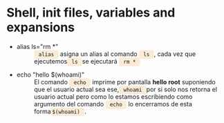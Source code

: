 <h1>Shell, init files, variables and expansions</h1>
<ul>
<li>
    <dl>
        <dt><a herf="./0-alias">alias ls="rm *"</a></dt>
        <dd><code style="background-color: antiquewhite; padding : 3px; border-radius:5px"> alias </code> asigna un alias al comando <code style="background-color: antiquewhite; padding : 3px; border-radius:5px"> ls </code>, cada vez que ejecutemos<code style="background-color: antiquewhite; padding : 3px; border-radius:5px"> ls </code>se ejecutará <code style="background-color: antiquewhite; padding : 3px; border-radius:5px"> rm * </code></dd>
    </dl>
</li>
<li>
    <dl>
        <dt><a herf="./0-alias">echo "hello $(whoami)"</a></dt>
        <dd>El comando <code style="background-color: antiquewhite; padding : 3px; border-radius:5px"> echo </code> imprime por pantalla <strong>hello root</strong> suponiendo que el usuario actual sea ese,<code style="background-color: antiquewhite; padding : 3px; border-radius:5px"> whoami </code>por si solo nos retorna el usuario actual pero como lo estamos escribiendo como argumento del comando <code style="background-color: antiquewhite; padding : 3px; border-radius:5px"> echo </code> lo encerramos de esta forma<code style="background-color: antiquewhite; padding : 3px; border-radius:5px" >$(whoami) </code>.</dd>
    </dl>
</li>
</ul>
